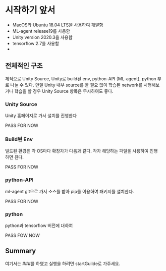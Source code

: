 
# 시작하기 앞서

- MacOS와 Ubuntu 18.04 LTS을 사용하여 개발함
- ML-agent release19를 사용함
- Unity version 2020.3을 사용함
- tensorflow 2.7를 사용함
- 
## 전체적인 구조

 체적으로 Unity Source, Unity로 build된 env, python-API (ML-agent), python 부로 나눌 수 있다. 만일 Unity 내부 source를 볼 필요 없이 학습된 network를 시행해보거나 학습을 할 경우 Unity Source 항목은 무시하여도 좋다. 

### Unity Source

Unity 홈페이지로 가서 설치를 진행한다 

PASS FOR NOW

### Build된 Env

빌드된 환경은 각 OS마다 확장자가 다음과 같다.
각자 해당하는 파일을 사용하여 진행하면 된다.

PASS FOR NOW

### python-API

ml-agent git으로 가서 소스를 받아 pip를 이용하여 패키지를 설치한다.

PASS FOR NOW

### python

python과 tensorflow 버전에 대하여

PASS FOW NOW

## Summary

여기서는 ###를 하였고 실행을 하려면 startGuilde로 가주세요.